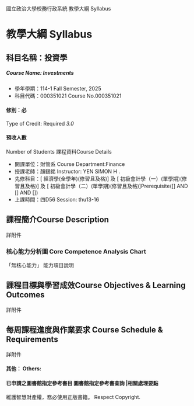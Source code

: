 國立政治大學校務行政系統 教學大綱 Syllabus
# 教學大綱 Syllabus
##  科目名稱：投資學 
#####  Course Name: Investments
  * 學年學期：114-1 Fall Semester, 2025 
  * 科目代碼：000351021 Course No.000351021
#### 修別：必
Type of Credit: Required 
_3.0_
#### 預收人數
Number of Students
課程資料Course Details
  * 開課單位：財管系 Course Department:Finance 
  * 授課老師：顏錫銘 Instructor: YEN SIMON H . 
  * 先修科目：[ 經濟學(全學年)(修習且及格)] 及 [ 初級會計學（一）(單學期)(修習且及格)] 及 [ 初級會計學（二）(單學期)(修習且及格)]Prerequisite([] AND [] AND [])
  * 上課時間：四D56 Session: thu13-16
##  課程簡介Course Description
詳附件
###  核心能力分析圖 Core Competence Analysis Chart
「無核心能力」 
能力項目說明
##  課程目標與學習成效Course Objectives & Learning Outcomes 
詳附件
##  每周課程進度與作業要求 Course Schedule & Requirements
詳附件
####  其他： Others:
####  已申請之圖書館指定參考書目  圖書館指定參考書查詢 |相關處理要點
維護智慧財產權，務必使用正版書籍。 Respect Copyright.